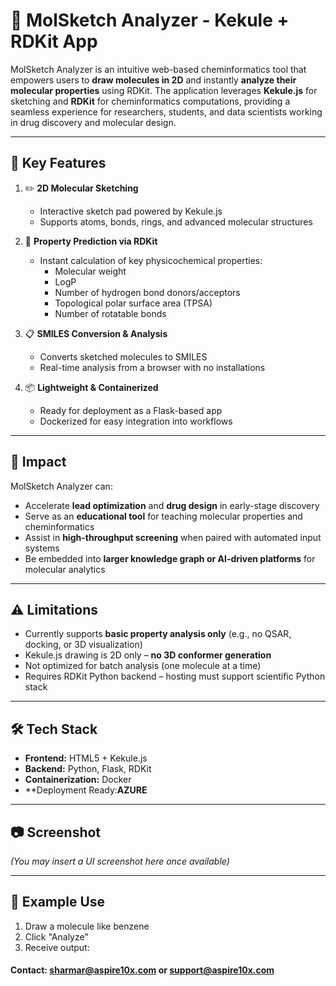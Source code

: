# 🧪 MolSketch Analyzer - Kekule + RDKit App

MolSketch Analyzer is an intuitive web-based cheminformatics tool that empowers users to **draw molecules in 2D** and instantly **analyze their molecular properties** using RDKit. The application leverages **Kekule.js** for sketching and **RDKit** for cheminformatics computations, providing a seamless experience for researchers, students, and data scientists working in drug discovery and molecular design.

---

## 🎯 Key Features

1. ✏️ **2D Molecular Sketching**  
   - Interactive sketch pad powered by Kekule.js  
   - Supports atoms, bonds, rings, and advanced molecular structures

2. 🧠 **Property Prediction via RDKit**  
   - Instant calculation of key physicochemical properties:
     - Molecular weight
     - LogP
     - Number of hydrogen bond donors/acceptors
     - Topological polar surface area (TPSA)
     - Number of rotatable bonds

3. 📋 **SMILES Conversion & Analysis**  
   - Converts sketched molecules to SMILES  
   - Real-time analysis from a browser with no installations

4. 📦 **Lightweight & Containerized**  
   - Ready for deployment as a Flask-based app  
   - Dockerized for easy integration into workflows

---

## 🚀 Impact

MolSketch Analyzer can:

- Accelerate **lead optimization** and **drug design** in early-stage discovery
- Serve as an **educational tool** for teaching molecular properties and cheminformatics
- Assist in **high-throughput screening** when paired with automated input systems
- Be embedded into **larger knowledge graph or AI-driven platforms** for molecular analytics

---

## ⚠️ Limitations

- Currently supports **basic property analysis only** (e.g., no QSAR, docking, or 3D visualization)
- Kekule.js drawing is 2D only – **no 3D conformer generation**
- Not optimized for batch analysis (one molecule at a time)
- Requires RDKit Python backend – hosting must support scientific Python stack

---

## 🛠️ Tech Stack

- **Frontend:** HTML5 + Kekule.js
- **Backend:** Python, Flask, RDKit
- **Containerization:** Docker
- **Deployment Ready:**AZURE**

---

## 📷 Screenshot

*(You may insert a UI screenshot here once available)*

---

## 🧪 Example Use

1. Draw a molecule like benzene
2. Click "Analyze"
3. Receive output:

#### Contact: sharmar@aspire10x.com or support@aspire10x.com
